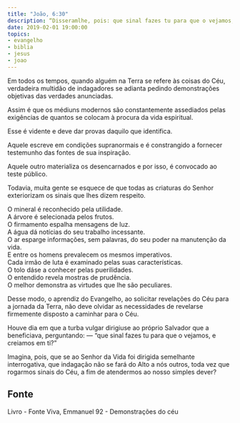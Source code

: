 ```yaml
---
title: "João, 6:30"
description: “Disseram­lhe, pois: que sinal fazes tu para que o vejamos, e creiamos em ti?”
date: 2019-02-01 19:00:00
topics: 
- evangelho
- biblia
- jesus
- joao
---
```


Em todos os tempos, quando alguém na Terra se refere às coisas do Céu,
verdadeira multidão de indagadores se adianta pedindo demonstrações objetivas das
verdades anunciadas.

Assim é que os médiuns modernos são constantemente assediados pelas
exigências de quantos se colocam à procura da vida espiritual.

Esse é vidente e deve dar provas daquilo que identifica.

Aquele escreve em condições supranormais e é constrangido a fornecer
testemunho das fontes de sua inspiração.

Aquele outro materializa os desencarnados e por isso, é convocado ao teste
público.

Todavia, muita gente se esquece de que todas as criaturas do Senhor
exteriorizam os sinais que lhes dizem respeito.

O mineral é reconhecido pela utilidade.  
A árvore é selecionada pelos frutos.  
O firmamento espalha mensagens de luz.  
A água dá notícias do seu trabalho incessante.  
O ar esparge informações, sem palavras, do seu poder na manutenção da vida.  
E entre os homens prevalecem os mesmos imperativos.  
Cada irmão de luta é examinado pelas suas características.  
O tolo dá­se a conhecer pelas puerilidades.  
O entendido revela mostras de prudência.  
O melhor demonstra as virtudes que lhe são peculiares.  

Desse modo, o aprendiz do Evangelho, ao solicitar revelações do Céu para
a jornada da Terra, não deve olvidar as necessidades de revelar­se firmemente
disposto a caminhar para o Céu.

Houve dia em que a turba vulgar dirigiu­se ao próprio Salvador que a
beneficiava, perguntando: — “que sinal fazes tu para que o vejamos, e creiamos em
ti?”

Imagina, pois, que se ao Senhor da Vida foi dirigida semelhante
interrogativa, que indagação não se fará do Alto a nós outros, toda vez que rogarmos
sinais do Céu, a fim de atendermos ao nosso simples dever?


## Fonte
Livro - Fonte Viva, Emmanuel
92 - Demonstrações do céu
